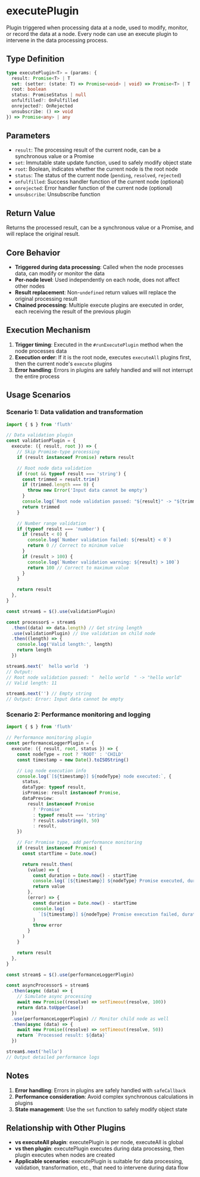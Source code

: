 # executePlugin

Plugin triggered when processing data at a node, used to modify, monitor, or record the data at a node. Every node can use an execute plugin to intervene in the data processing process.

## Type Definition

```typescript
type executePlugin<T> = (params: {
  result: Promise<T> | T
  set: (setter: (state: T) => Promise<void> | void) => Promise<T> | T
  root: boolean
  status: PromiseStatus | null
  onfulfilled?: OnFulfilled
  onrejected?: OnRejected
  unsubscribe: () => void
}) => Promise<any> | any
```

## Parameters

- `result`: The processing result of the current node, can be a synchronous value or a Promise
- `set`: Immutable state update function, used to safely modify object state
- `root`: Boolean, indicates whether the current node is the root node
- `status`: The status of the current node (`pending`, `resolved`, `rejected`)
- `onfulfilled`: Success handler function of the current node (optional)
- `onrejected`: Error handler function of the current node (optional)
- `unsubscribe`: Unsubscribe function

## Return Value

Returns the processed result, can be a synchronous value or a Promise, and will replace the original result.

## Core Behavior

- **Triggered during data processing**: Called when the node processes data, can modify or monitor the data
- **Per-node level**: Used independently on each node, does not affect other nodes
- **Result replacement**: Non-`undefined` return values will replace the original processing result
- **Chained processing**: Multiple execute plugins are executed in order, each receiving the result of the previous plugin

## Execution Mechanism

1. **Trigger timing**: Executed in the `#runExecutePlugin` method when the node processes data
2. **Execution order**: If it is the root node, executes `executeAll` plugins first, then the current node's `execute` plugins
3. **Error handling**: Errors in plugins are safely handled and will not interrupt the entire process

## Usage Scenarios

### Scenario 1: Data validation and transformation

```typescript
import { $ } from 'fluth'

// Data validation plugin
const validationPlugin = {
  execute: ({ result, root }) => {
    // Skip Promise-type processing
    if (result instanceof Promise) return result

    // Root node data validation
    if (root && typeof result === 'string') {
      const trimmed = result.trim()
      if (trimmed.length === 0) {
        throw new Error('Input data cannot be empty')
      }
      console.log(`Root node validation passed: "${result}" -> "${trimmed}"`)
      return trimmed
    }

    // Number range validation
    if (typeof result === 'number') {
      if (result < 0) {
        console.log(`Number validation failed: ${result} < 0`)
        return 0 // Correct to minimum value
      }
      if (result > 100) {
        console.log(`Number validation warning: ${result} > 100`)
        return 100 // Correct to maximum value
      }
    }

    return result
  },
}

const stream$ = $().use(validationPlugin)

const processor$ = stream$
  .then((data) => data.length) // Get string length
  .use(validationPlugin) // Use validation on child node
  .then((length) => {
    console.log('Valid length:', length)
    return length
  })

stream$.next('  hello world  ')
// Output:
// Root node validation passed: "  hello world  " -> "hello world"
// Valid length: 11

stream$.next('') // Empty string
// Output: Error: Input data cannot be empty
```

### Scenario 2: Performance monitoring and logging

```typescript
import { $ } from 'fluth'

// Performance monitoring plugin
const performanceLoggerPlugin = {
  execute: ({ result, root, status }) => {
    const nodeType = root ? 'ROOT' : 'CHILD'
    const timestamp = new Date().toISOString()

    // Log node execution info
    console.log(`[${timestamp}] ${nodeType} node executed:`, {
      status,
      dataType: typeof result,
      isPromise: result instanceof Promise,
      dataPreview:
        result instanceof Promise
          ? 'Promise'
          : typeof result === 'string'
          ? result.substring(0, 50)
          : result,
    })

    // For Promise type, add performance monitoring
    if (result instanceof Promise) {
      const startTime = Date.now()

      return result.then(
        (value) => {
          const duration = Date.now() - startTime
          console.log(`[${timestamp}] ${nodeType} Promise executed, duration: ${duration}ms`)
          return value
        },
        (error) => {
          const duration = Date.now() - startTime
          console.log(
            `[${timestamp}] ${nodeType} Promise execution failed, duration: ${duration}ms`
          )
          throw error
        }
      )
    }

    return result
  },
}

const stream$ = $().use(performanceLoggerPlugin)

const asyncProcessor$ = stream$
  .then(async (data) => {
    // Simulate async processing
    await new Promise((resolve) => setTimeout(resolve, 100))
    return data.toUpperCase()
  })
  .use(performanceLoggerPlugin) // Monitor child node as well
  .then(async (data) => {
    await new Promise((resolve) => setTimeout(resolve, 50))
    return `Processed result: ${data}`
  })

stream$.next('hello')
// Output detailed performance logs
```

## Notes

1. **Error handling**: Errors in plugins are safely handled with `safeCallback`
2. **Performance consideration**: Avoid complex synchronous calculations in plugins
3. **State management**: Use the `set` function to safely modify object state

## Relationship with Other Plugins

- **vs executeAll plugin**: executePlugin is per node, executeAll is global
- **vs then plugin**: executePlugin executes during data processing, then plugin executes when nodes are created
- **Applicable scenarios**: executePlugin is suitable for data processing, validation, transformation, etc., that need to intervene during data flow

